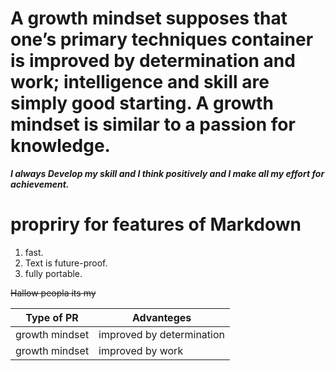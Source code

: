 
# A growth mindset supposes that one’s primary techniques container is improved by determination and work; intelligence and skill are simply good starting. A growth mindset is similar to a passion for knowledge.

***I always Develop my skill and I think positively and I make all my effort for achievement.***

# propriry for features of Markdown
1. fast.
2. Text is future-proof.
3. fully portable.


~~Hallow peopla its my~~

Type of PR | Advanteges
------------ | -------------
growth mindset | improved by determination
growth mindset | improved by  work
